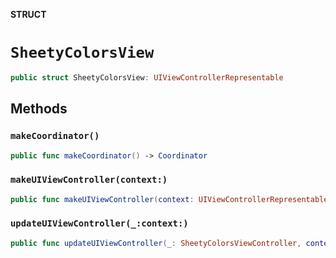 **STRUCT**

# `SheetyColorsView`

```swift
public struct SheetyColorsView: UIViewControllerRepresentable
```

## Methods
### `makeCoordinator()`

```swift
public func makeCoordinator() -> Coordinator
```

### `makeUIViewController(context:)`

```swift
public func makeUIViewController(context: UIViewControllerRepresentableContext<SheetyColorsView>) -> SheetyColorsViewController
```

### `updateUIViewController(_:context:)`

```swift
public func updateUIViewController(_: SheetyColorsViewController, context _: UIViewControllerRepresentableContext<SheetyColorsView>)
```
